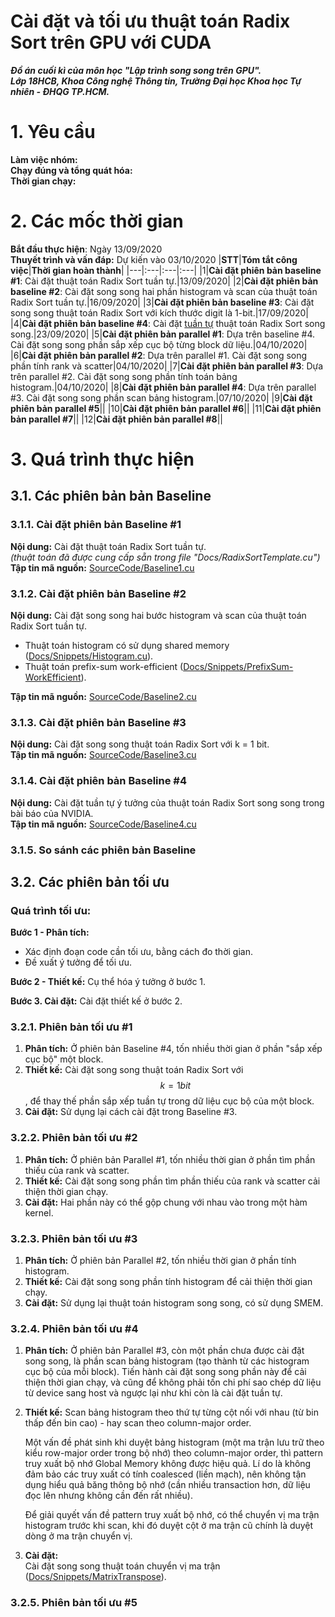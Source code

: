 **Cài đặt và tối ưu thuật toán Radix Sort trên GPU với CUDA**
================
***Đồ án cuối kì của môn học "Lập trình song song trên GPU".  
Lớp 18HCB, Khoa Công nghệ Thông tin, Trường Đại học Khoa học Tự nhiên - ĐHQG TP.HCM.***

# 1. Yêu cầu
**Làm việc nhóm:**  
**Chạy đúng và tổng quát hóa:**  
**Thời gian chạy:**

# 2. Các mốc thời gian
**Bắt đầu thực hiện**: Ngày 13/09/2020  
**Thuyết trình và vấn đáp:** Dự kiến vào 03/10/2020
|**STT**|**Tóm tắt công việc**|**Thời gian hoàn thành**|
|---|:---|:---|:---|
|1|**Cài đặt phiên bản baseline #1**: Cài đặt thuật toán Radix Sort tuần tự.|13/09/2020|
|2|**Cài đặt phiên bản baseline #2**: Cài đặt song song hai phần histogram và scan của thuật toán Radix Sort tuần tự.|16/09/2020|
|3|**Cài đặt phiên bản baseline #3**: Cài đặt song song thuật toán Radix Sort với kích thước digit là 1-bit.|17/09/2020|
|4|**Cài đặt phiên bản baseline #4**: Cài đặt <ins>tuần tự</ins> thuật toán Radix Sort song song.|23/09/2020|
|5|**Cài đặt phiên bản parallel #1**: Dựa trên baseline #4. Cài đặt song song phần sắp xếp cục bộ từng block dữ liệu.|04/10/2020|
|6|**Cài đặt phiên bản parallel #2**: Dựa trên parallel #1. Cài đặt song song phần tính rank và scatter|04/10/2020|
|7|**Cài đặt phiên bản parallel #3**: Dựa trên parallel #2. Cài đặt song song phần tính toán bảng histogram.|04/10/2020|
|8|**Cài đặt phiên bản parallel #4**: Dựa trên parallel #3. Cài đặt song song phần scan bảng histogram.|07/10/2020|
|9|**Cài đặt phiên bản parallel #5**||
|10|**Cài đặt phiên bản parallel #6**||
|11|**Cài đặt phiên bản parallel #7**||
|12|**Cài đặt phiên bản parallel #8**||

# 3. Quá trình thực hiện
## 3.1. Các phiên bản bản Baseline
### 3.1.1. Cài đặt phiên bản Baseline #1
**Nội dung:** Cài đặt thuật toán Radix Sort tuần tự.  
_(thuật toán đã được cung cấp sẵn trong file "Docs/RadixSortTemplate.cu")_  
**Tập tin mã nguồn:** [SourceCode/Baseline1.cu](./SourceCode/Baseline1.cu)  

### 3.1.2. Cài đặt phiên bản Baseline #2
**Nội dung:** Cài đặt song song hai bước histogram và scan của thuật toán Radix Sort tuần tự.  
* Thuật toán histogram có sử dụng shared memory ([Docs/Snippets/Histogram.cu](./Docs/Snippets/Histogram.cu)).
* Thuật toán prefix-sum work-efficient ([Docs/Snippets/PrefixSum-WorkEfficient](./Docs/Snippets/PrefixSum-WorkEfficient.cu)).

**Tập tin mã nguồn:** [SourceCode/Baseline2.cu](./SourceCode/Baseline2.cu)  

### 3.1.3. Cài đặt phiên bản Baseline #3
**Nội dung:** Cài đặt song song thuật toán Radix Sort với k = 1 bit.  
**Tập tin mã nguồn:** [SourceCode/Baseline3.cu](./SourceCode/Baseline3.cu)

### 3.1.4. Cài đặt phiên bản Baseline #4
**Nội dung:** Cài đặt tuần tự ý tưởng của thuật toán Radix Sort song song trong bài báo của NVIDIA.  
**Tập tin mã nguồn:** [SourceCode/Baseline4.cu](./SourceCode/Baseline4.cu)

### 3.1.5. So sánh các phiên bản Baseline

## 3.2. Các phiên bản tối ưu
### **Quá trình tối ưu:**  

**Bước 1 - Phân tích:**
* Xác định đoạn code cần tối ưu, bằng cách đo thời gian.
* Đề xuất ý tưởng để tối ưu.

**Bước 2 - Thiết kế:** Cụ thể hóa ý tưởng ở bước 1.  

**Bước 3. Cài đặt:** Cài đặt thiết kế ở bước 2.

### 3.2.1. Phiên bản tối ưu #1
1. **Phân tích:** Ở phiên bản Baseline #4, tốn nhiều thời gian ở phần "sắp xếp cục bộ" một block.
2. **Thiết kế:** Cài đặt song song thuật toán Radix Sort với $$k = 1 bit$$, để thay thế phần sắp xếp tuần tự trong dữ liệu cục bộ của một block.
3. **Cài đặt:** Sử dụng lại cách cài đặt trong Baseline #3.

### 3.2.2. Phiên bản tối ưu #2
1. **Phân tích:** Ở phiên bản Parallel #1, tốn nhiều thời gian ở phần tìm phần thiếu của rank và scatter.
2. **Thiết kế:**  Cài đặt song song phần tìm phần thiếu của rank và scatter cải thiện thời gian chạy.
3. **Cài đặt:** Hai phần này có thể gộp chung với nhau vào trong một hàm kernel.

### 3.2.3. Phiên bản tối ưu #3
1. **Phân tích:** Ở phiên bản Parallel #2, tốn nhiều thời gian ở phần tính histogram.
2. **Thiết kế:** Cài đặt song song phần tính histogram để cải thiện thời gian chạy.
3. **Cài đặt:** Sử dụng lại thuật toán histogram song song, có sử dụng SMEM.

### 3.2.4. Phiên bản tối ưu #4
1. **Phân tích:** Ở phiên bản Parallel #3, còn một phần chưa được cài đặt song song, là phần scan bảng histogram (tạo thành từ các histogram cục bộ của mỗi block). Tiến hành cài đặt song song phần này để cải thiện thời gian chạy, và cũng để không phải tốn chi phí sao chép dữ liệu từ device sang host và ngược lại như khi còn là cài đặt tuần tự.
2. **Thiết kế:** Scan bảng histogram theo thứ tự từng cột nối với nhau (từ bin thấp đến bin cao) - hay scan theo column-major order.

   Một vấn đề phát sinh khi duyệt bảng histogram (một ma trận lưu trữ theo kiểu row-major order trong bộ nhớ) theo column-major order, thì pattern truy xuất bộ nhớ Global Memory không được hiệu quả. Lí do là không đảm bảo các truy xuất có tính coalesced (liền mạch), nên không tận dụng hiểu quả băng thông bộ nhớ (cần nhiều transaction hơn, dữ liệu đọc lên nhưng không cần đến rất nhiều).

   Để giải quyết vấn đề pattern truy xuất bộ nhớ, có thể chuyển vị ma trận histogram trước khi scan, khi đó duyệt cột ở ma trận cũ chính là duyệt dòng ở ma trận chuyển vị.
3. **Cài đặt:**  
Cài đặt song song thuật toán chuyển vị ma trận ([Docs/Snippets/MatrixTranspose](./Docs/Snippets/MatrixTranspose.cu)).

### 3.2.5. Phiên bản tối ưu #5
